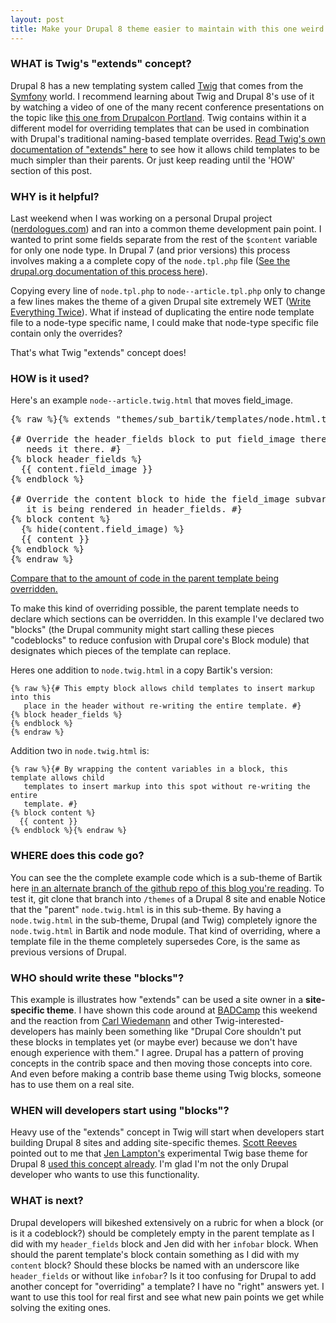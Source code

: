 ```yaml
--- 
layout: post
title: Make your Drupal 8 theme easier to maintain with this one weird trick (Twig's "extends" concept)
---
```


### WHAT is Twig's "extends" concept?

Drupal 8 has a new templating system called [Twig](http://twig.sensiolabs.org/) that comes from the [Symfony](http://symfony.com/) world.
I recommend learning about Twig and Drupal 8's use of it by watching a video of one of the many recent conference presentations on the topic like [this one from Drupalcon Portland](https://portland2013.drupal.org/session/using-twig-new-template-engine-drupal-8).
Twig contains within it a different model for overriding templates that can be used in combination with Drupal's traditional naming-based template overrides.
[Read Twig's own documentation of "extends" here](http://twig.sensiolabs.org/doc/tags/extends.html) to see how it allows child templates to be much simpler than their parents. Or just keep reading until the 'HOW' section of this post.

### WHY is it helpful?

Last weekend when I was working on a personal Drupal project ([nerdologues.com](http://nerdologues.com)) and ran into a common theme development pain point.
I wanted to print some fields separate from the rest of the `$content` variable for only one node type.
In Drupal 7 (and prior versions) this process involves making a a complete copy of the `node.tpl.php` file ([See the drupal.org documentation of this process here](https://drupal.org/node/17565)).

Copying every line of `node.tpl.php` to `node--article.tpl.php` only to change a few lines makes the theme of a given Drupal site extremely WET ([Write Everything Twice](http://en.wikipedia.org/wiki/Don't_repeat_yourself#DRY_vs_WET_solutions)).
What if instead of duplicating the entire node template file to a node-type specific name, I could make that node-type specific file contain only the overrides?

That's what Twig "extends" concept does!

### HOW is it used?

Here's an example `node--article.twig.html` that moves field_image.

<pre>
{% raw %}{% extends "themes/sub_bartik/templates/node.html.twig" %}

{# Override the header_fields block to put field_image there because this site
   needs it there. #}
{% block header_fields %}
  {{ content.field_image }}
{% endblock %}

{# Override the content block to hide the field_image subvariable because
   it is being rendered in header_fields. #}
{% block content %}
  {% hide(content.field_image) %}
  {{ content }}
{% endblock %}
{% endraw %}
</pre>

[Compare that to the amount of code in the parent template being overridden.](https://github.com/stevector/stevector.github.io/blob/example--twig-extends/templates/node.html.twig)

To make this kind of overriding possible, the parent template needs to declare which sections can be overridden. In this example I've declared two "blocks" (the Drupal community might start calling these pieces "codeblocks" to reduce confusion with Drupal core's Block module) that designates which pieces of the template can replace.

Heres one addition to `node.twig.html` in a copy Bartik's version:

```
{% raw %}{# This empty block allows child templates to insert markup into this
   place in the header without re-writing the entire template. #}
{% block header_fields %}
{% endblock %}
{% endraw %}
```

Addition two in `node.twig.html` is:

```
{% raw %}{# By wrapping the content variables in a block, this template allows child
   templates to insert markup into this spot without re-writing the entire
   template. #}
{% block content %}
  {{ content }}
{% endblock %}{% endraw %}
```

### WHERE does this code go?

You can see the the complete example code which is a sub-theme of Bartik here [in an alternate branch of the github repo of this blog you're reading](https://github.com/stevector/stevector.github.io/tree/example--twig-extends).
To test it, git clone that branch into `/themes` of a Drupal 8 site and enable  Notice that the "parent" `node.twig.html` is in this sub-theme.
By having a `node.twig.html` in the sub-theme, Drupal (and Twig) completely ignore the `node.twig.html` in Bartik and node module.
That kind of overriding, where a template file in the theme completely supersedes Core, is the same as previous versions of Drupal.

### WHO should write these "blocks"?

This example is illustrates how "extends" can be used a site owner in a **site-specific theme**.
I have shown this code around at [BADCamp](http://2013.badcamp.net/) this weekend and the reaction from [Carl Wiedemann](https://twitter.com/c4rl) and other Twig-interested-developers has mainly been something like "Drupal Core shouldn't put these blocks in templates yet (or maybe ever) because we don't have enough experience with them."
I agree.
Drupal has a pattern of proving concepts in the contrib space and then moving those concepts into core.
And even before making a contrib base theme using Twig blocks, someone has to use them on a real site.

### WHEN will developers start using "blocks"?

Heavy use of the "extends" concept in Twig will start when developers start building Drupal 8 sites and adding site-specific themes.
[Scott Reeves](https://twitter.com/Cottser) pointed out to me that [Jen Lampton's](https://twitter.com/jenlampton) experimental Twig base theme for Drupal 8 [used this concept already](https://github.com/jenlampton/twiggy/blob/master/templates/node.html.twig#L98). I'm glad I'm not the only Drupal developer who wants to use this functionality.

### WHAT is next?

Drupal developers will bikeshed extensively on a rubric for when a block (or is it a codeblock?) should be completely empty in the parent template as I did with my `header_fields` block and Jen did with her `infobar` block.
When should the parent template's block contain something as I did with my `content` block?
Should these blocks be named with an underscore like `header_fields` or without like `infobar`?
Is it too confusing for Drupal to add another concept for "overriding" a template? I have no "right" answers yet.
I want to use this tool for real first and see what new pain points we get while solving the exiting ones.
